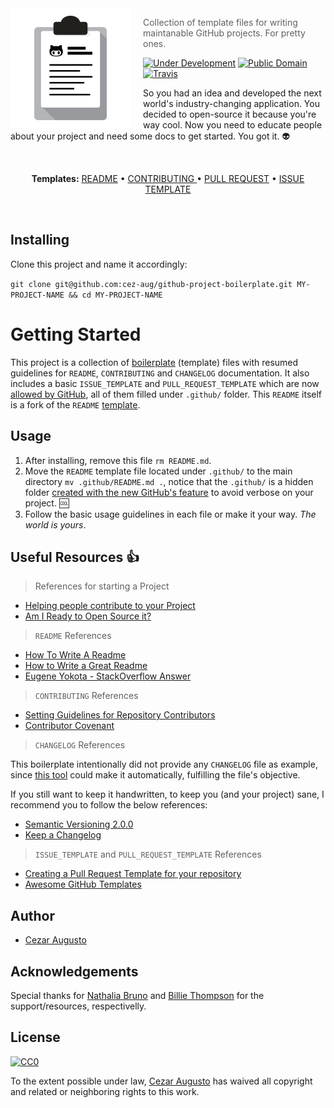 <img src="project-logo.png" align="left" width="192px" height="192px"/>
<img align="left" width="0" height="192px" hspace="10"/>

> Collection of template files for writing maintanable GitHub projects. For pretty ones. 

[![Under Development](https://img.shields.io/badge/under-development-orange.svg)](https://github.com/cez-aug/github-project-boilerplate) [![Public Domain](https://img.shields.io/badge/public-domain-lightgrey.svg)](https://creativecommons.org/publicdomain/zero/1.0/) [![Travis](https://img.shields.io/travis/cez-aug/github-project-boilerplate.svg)](http://github.com/cez-aug/github-project-boilerplate)

So you had an idea and developed the next world's industry-changing application. You decided to open-source it because you're way cool. Now you need to educate people about your project and need some docs to get started. You got it. :alien:

<br>
<p align="center">
<strong>Templates:</strong>
<a href="/.github/README.md">README</a> • <a href="/.github/CONTRIBUTING.md">CONTRIBUTING </a> • <a href="/.github/PULL_REQUEST_TEMPLATE.md">PULL REQUEST</a> • <a href="/.github/ISSUE_TEMPLATE.md">ISSUE TEMPLATE</a>
</p>
<br>

## Installing

Clone this project and name it accordingly:

``git clone git@github.com:cez-aug/github-project-boilerplate.git MY-PROJECT-NAME && cd MY-PROJECT-NAME``

# Getting Started 

This project is a collection of [boilerplate](http://whatis.techtarget.com/definition/boilerplate) (template) files with resumed guidelines for `README`, `CONTRIBUTING` and `CHANGELOG` documentation. It also includes a basic `ISSUE_TEMPLATE` and `PULL_REQUEST_TEMPLATE` which are now [allowed by GitHub](https://github.com/blog/2111-issue-and-pull-request-templates), all of them filled under `.github/` folder. This `README` itself is a fork of the `README` [template](.github/README.md).

## Usage 

1. After installing, remove this file `rm README.md`.
2. Move the `README` template file located under `.github/` to the main directory `mv .github/README.md .`, notice that the `.github/` is a hidden folder [created with the new GitHub's feature](https://github.com/blog/2111-issue-and-pull-request-templates) to avoid verbose on your project. :cool:
3. Follow the basic usage guidelines in each file or make it your way. *The world is yours*.

## Useful Resources :thumbsup:

> References for starting a Project

* [Helping people contribute to your Project](https://help.github.com/articles/helping-people-contribute-to-your-project/)
* [Am I Ready to Open Source it?](https://gist.github.com/PurpleBooth/6f1ba788bf70fb501439#file-am-i-ready-to-open-source-this-md)

> `README` References 

* [How To Write A Readme](http://jfhbrook.github.io/2011/11/09/readmes.html)
* [How to Write a Great Readme](https://robots.thoughtbot.com/how-to-write-a-great-readme)
* [Eugene Yokota - StackOverflow Answer](http://stackoverflow.com/a/2304870)

> `CONTRIBUTING` References

* [Setting Guidelines for Repository Contributors](https://help.github.com/articles/setting-guidelines-for-repository-contributors/)
* [Contributor Covenant](http://contributor-covenant.org/)

> `CHANGELOG` References

This boilerplate intentionally did not provide any `CHANGELOG` file as example, since [this tool](https://github.com/skywinder/github-changelog-generator) could make it automatically, fulfilling the file's objective.

If you still want to keep it handwritten, to keep you (and your project) sane, I recommend you to follow the below references:

* [Semantic Versioning 2.0.0](http://semver.org/)
* [Keep a Changelog](http://keepachangelog.com/)

> `ISSUE_TEMPLATE` and `PULL_REQUEST_TEMPLATE` References

* [Creating a Pull Request Template for your repository](https://help.github.com/articles/creating-a-pull-request-template-for-your-repository/)
* [Awesome GitHub Templates](https://github.com/devspace/awesome-github-templates)

## Author

* [Cezar Augusto](http://twitter.com/cez_aug)

## Acknowledgements

Special thanks for [Nathalia Bruno](http://github.com/nathibruno/) and [Billie Thompson](http://github.com/PurpleBooth/) for the support/resources, respectivelly.

## License 
[![CC0](https://i.creativecommons.org/p/zero/1.0/88x31.png)](https://creativecommons.org/publicdomain/zero/1.0/)

To the extent possible under law, [Cezar Augusto](http://cezar.work) has waived all copyright and related or neighboring rights to this work.
